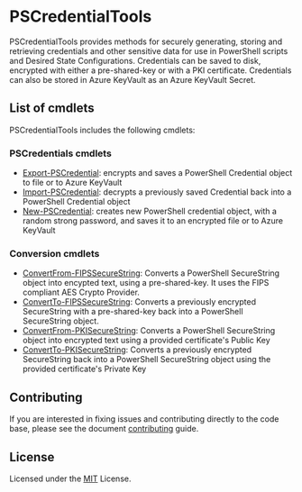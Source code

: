 # PSCredentialTools

PSCredentialTools provides methods for securely generating, storing and retrieving credentials and other sensitive data for use in PowerShell scripts and Desired State Configurations. Credentials can be saved to disk, encrypted with either a pre-shared-key or with a PKI certificate. Credentials can also be stored in Azure KeyVault as an Azure KeyVault Secret.

## List of cmdlets

PSCredentialTools includes the following cmdlets:

### PSCredentials cmdlets

* [Export-PSCredential](docs/Export-PSCredential.md): encrypts and saves a PowerShell Credential object to file or to Azure KeyVault
* [Import-PSCredential](docs/Import-PSCredential.md): decrypts a previously saved Credential back into a PowerShell Credential object
* [New-PSCredential](docs/New-PSCredential.md): creates new PowerShell credential object, with a random strong password, and saves it to an encrypted file or to Azure KeyVault

### Conversion cmdlets

* [ConvertFrom-FIPSSecureString](docs/ConvertFrom-FIPSSecureString.md): Converts a PowerShell SecureString object into encypted text, using a pre-shared-key. It uses the FIPS compliant AES Crypto Provider.
* [ConvertTo-FIPSSecureString](docs/ConvertTo-FIPSSecureString.md): Converts a previously encrypted SecureString with a pre-shared-key back into a PowerShell SecureString object.
* [ConvertFrom-PKISecureString](docs/ConvertFrom-PKISecureString.md): Converts a PowerShell SecureString object into encrypted text using a provided certificate's Public Key
* [ConvertTo-PKISecureString](docs/ConvertTo-PKISecureString.md): Converts a previously encrypted SecureString back into a PowerShell SecureString object using the provided certificate's Private Key

## Contributing

If you are interested in fixing issues and contributing directly to the code base, please see the document [contributing](contributing.md) guide.

## License

Licensed under the [MIT](LICENSE) License.